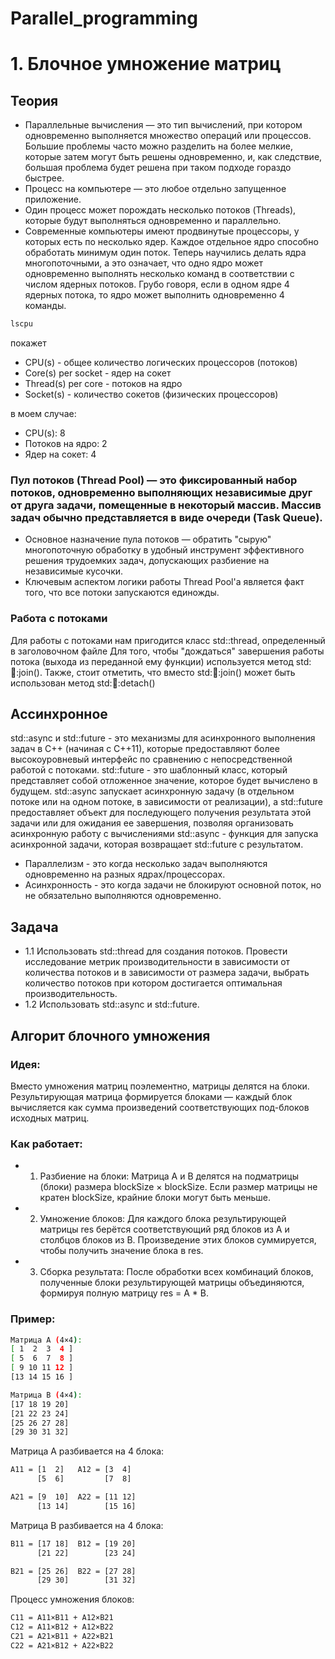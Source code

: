 # Parallel_programming
# 1. Блочное умножение матриц
## Теория
- Параллельные вычисления — это тип вычислений, при котором одновременно выполняется множество операций или процессов. Большие проблемы часто можно разделить на более мелкие, которые затем могут быть решены одновременно, и, как следствие, большая проблема будет решена при таком подходе гораздо быстрее.
- Процесс на компьютере — это любое отдельно запущенное приложение.
- Один процесс может порождать несколько потоков (Threads), которые будут выполняться одновременно и параллельно.
- Современные компьютеры имеют продвинутые процессоры, у которых есть по несколько ядер. Каждое отдельное ядро способно обработать минимум один поток. Теперь научились делать ядра многопоточными, а это означает, что одно ядро может одновременно выполнять несколько команд в соответствии с числом ядерных потоков. Грубо говоря, если в одном ядре 4 ядерных потока, то ядро может выполнить одновременно 4 команды.
```bash
lscpu 
```
покажет 
- CPU(s) - общее количество логических процессоров (потоков)
- Core(s) per socket - ядер на сокет
- Thread(s) per core - потоков на ядро
- Socket(s) - количество сокетов (физических процессоров)

в моем случае:
- CPU(s):                   8
- Потоков на ядро:      2
- Ядер на сокет:        4

### Пул потоков (Thread Pool) — это фиксированный набор потоков, одновременно выполняющих независимые друг от друга задачи, помещенные в некоторый массив. Массив задач обычно представляется в виде очереди (Task Queue).
- Основное назначение пула потоков — обратить "сырую" многопоточную обработку в удобный инструмент эффективного решения трудоемких задач, допускающих разбиение на независимые кусочки.
- Ключевым аспектом логики работы Thread Pool'а является факт того, что все потоки запускаются единожды.

### Работа с потоками
Для работы с потоками нам пригодится класс std::thread, определенный в заголовочном файле <thread>
Для того, чтобы "дождаться" завершения работы потока (выхода из переданной ему функции) используется метод std::thread::join(). Также, стоит отметить, что вместо std::thread::join() может быть использован метод std::thread::detach()

## Ассинхронное
std::async и std::future - это механизмы для асинхронного выполнения задач в C++ (начиная с C++11), которые предоставляют более высокоуровневый интерфейс по сравнению с непосредственной работой с потоками.
std::future - это шаблонный класс, который представляет собой отложенное значение, которое будет вычислено в будущем.
std::async запускает асинхронную задачу (в отдельном потоке или на одном потоке, в зависимости от реализации), а std::future предоставляет объект для последующего получения результата этой задачи или для ожидания ее завершения, позволяя организовать асинхронную работу с вычислениями 
std::async - функция для запуска асинхронной задачи, которая возвращает std::future с результатом.

- Параллелизм - это когда несколько задач выполняются одновременно на разных ядрах/процессорах.
- Асинхронность - это когда задачи не блокируют основной поток, но не обязательно выполняются одновременно.

## Задача
- 1.1 Использовать std::thread для создания потоков. Провести исследование метрик производительности в зависимости от количества потоков и в зависимости от размера задачи, выбрать количество потоков при котором достигается оптимальная производительность.
- 1.2 Использовать std::async и std::future.

## Алгорит блочного умножения
### Идея:
Вместо умножения матриц поэлементно, матрицы делятся на блоки. Результирующая матрица формируется блоками — каждый блок вычисляется как сумма произведений соответствующих под-блоков исходных матриц.

### Как работает:
- 1. Разбиение на блоки:
Матрица A и B делятся на подматрицы (блоки) размера blockSize × blockSize. Если размер матрицы не кратен blockSize, крайние блоки могут быть меньше.
- 2. Умножение блоков:
Для каждого блока результирующей матрицы res берётся соответствующий ряд блоков из A и столбцов блоков из B. Произведение этих блоков суммируется, чтобы получить значение блока в res.
- 3. Сборка результата:
После обработки всех комбинаций блоков, полученные блоки результирующей матрицы объединяются, формируя полную матрицу res = A * B.

### Пример:
```bash
Матрица A (4×4):
[ 1  2  3  4 ]
[ 5  6  7  8 ]
[ 9 10 11 12 ]
[13 14 15 16 ]

Матрица B (4×4):
[17 18 19 20]
[21 22 23 24]
[25 26 27 28]
[29 30 31 32]
```
Матрица A разбивается на 4 блока:
```bash
A11 = [1  2]   A12 = [3  4]
      [5  6]         [7  8]

A21 = [9  10]  A22 = [11 12]
      [13 14]        [15 16]
```
Матрица B разбивается на 4 блока:
```bash
B11 = [17 18]  B12 = [19 20]
      [21 22]        [23 24]

B21 = [25 26]  B22 = [27 28]
      [29 30]        [31 32]
```
Процесс умножения блоков:
```bash
C11 = A11×B11 + A12×B21
C12 = A11×B12 + A12×B22  
C21 = A21×B11 + A22×B21
C22 = A21×B12 + A22×B22
```
